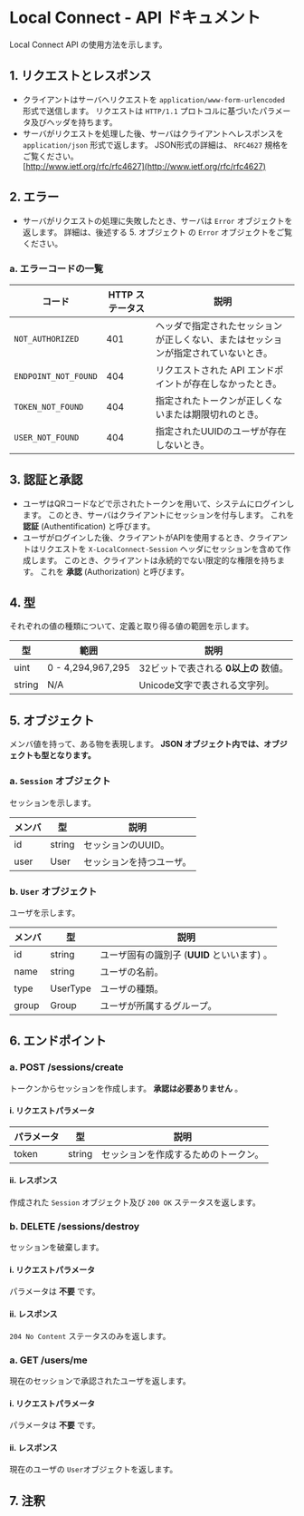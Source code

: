 # Local Connect -  API ドキュメント
Local Connect API の使用方法を示します。

## 1. リクエストとレスポンス
- クライアントはサーバへリクエストを `application/www-form-urlencoded` 形式で送信します。
  リクエストは `HTTP/1.1` プロトコルに基づいたパラメータ及びヘッダを持ちます。
- サーバがリクエストを処理した後、サーバはクライアントへレスポンスを `application/json` 形式で返します。
  JSON形式の詳細は、 `RFC4627` 規格をご覧ください。  
  [http://www.ietf.org/rfc/rfc4627](http://www.ietf.org/rfc/rfc4627)

## 2. エラー
- サーバがリクエストの処理に失敗したとき、サーバは `Error` オブジェクトを返します。
  詳細は、後述する 5. オブジェクト の `Error` オブジェクトをご覧ください。

### a. エラーコードの一覧
|コード|HTTP ステータス|説明|
|---|---|---|
|`NOT_AUTHORIZED`|401|ヘッダで指定されたセッションが正しくない、またはセッションが指定されていないとき。|
|`ENDPOINT_NOT_FOUND`|404|リクエストされた API エンドポイントが存在しなかったとき。|
|`TOKEN_NOT_FOUND`|404|指定されたトークンが正しくないまたは期限切れのとき。|
|`USER_NOT_FOUND`|404|指定されたUUIDのユーザが存在しないとき。|

## 3. 認証と承認
- ユーザはQRコードなどで示されたトークンを用いて、システムにログインします。
  このとき、サーバはクライアントにセッションを付与します。
  これを **認証** (Authentification) と呼びます。
- ユーザがログインした後、クライアントがAPIを使用するとき、クライアントはリクエストを `X-LocalConnect-Session` ヘッダにセッションを含めて作成します。
  このとき、クライアントは永続的でない限定的な権限を持ちます。
  これを **承認** (Authorization) と呼びます。

## 4. 型
それぞれの値の種類について、定義と取り得る値の範囲を示します。

|型|範囲|説明|
|---|---|---|
|uint|0 - 4,294,967,295|32ビットで表される **0以上の** 数値。|
|string|N/A|Unicode文字で表される文字列。|

## 5. オブジェクト
メンバ値を持って、ある物を表現します。
**JSON オブジェクト内では、オブジェクトも型となります。**

### a. `Session` オブジェクト
セッションを示します。

|メンバ|型|説明|
|---|---|---|
|id|string|セッションのUUID。|
|user|User|セッションを持つユーザ。|

### b. `User` オブジェクト
ユーザを示します。

|メンバ|型|説明|
|---|---|---|
|id|string|ユーザ固有の識別子 (**UUID** といいます) 。|
|name|string|ユーザの名前。|
|type|UserType|ユーザの種類。|
|group|Group|ユーザが所属するグループ。|

## 6. エンドポイント

### a. POST /sessions/create
トークンからセッションを作成します。
**承認は必要ありません** 。

#### i. リクエストパラメータ
|パラメータ|型|説明|
|---|---|---|
|token|string|セッションを作成するためのトークン。|

#### ii. レスポンス
作成された `Session` オブジェクト及び `200 OK` ステータスを返します。

### b. DELETE /sessions/destroy
セッションを破棄します。

#### i. リクエストパラメータ
パラメータは **不要** です。

#### ii. レスポンス
`204 No Content` ステータスのみを返します。

### a. GET /users/me
現在のセッションで承認されたユーザを返します。

#### i. リクエストパラメータ
パラメータは **不要** です。

#### ii. レスポンス
現在のユーザの `User`オブジェクトを返します。

## 7. 注釈